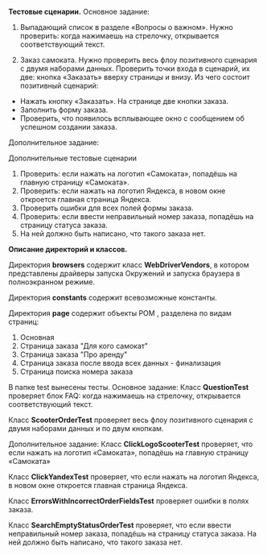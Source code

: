 **Тестовые сценарии.**Основное задание:  1) Выпадающий список в разделе «Вопросы о важном». Hужно проверить: когда нажимаешь на стрелочку, открывается соответствующий текст.2) Заказ самоката. Нужно проверить весь флоу позитивного сценария с двумя наборами данных. Проверить точки входа в сценарий, их две: кнопка «Заказать» вверху страницы и внизу.Из чего состоит позитивный сценарий:- Нажать кнопку «Заказать». На странице две кнопки заказа.- Заполнить форму заказа.- Проверить, что появилось всплывающее окно с сообщением об успешном создании заказа.Дополнительное задание:Дополнительные тестовые сценарии1) Проверить: если нажать на логотип «Самоката», попадёшь на главную страницу «Самоката».2) Проверить: если нажать на логотип Яндекса, в новом окне откроется главная страница Яндекса.3) Проверить ошибки для всех полей формы заказа.4) Проверить: если ввести неправильный номер заказа, попадёшь на страницу статуса заказа. 5) На ней должно быть написано, что такого заказа нет.**Описание директорий и классов.**Директория **browsers** содержит класс **WebDriverVendors**, в котором представлены драйверы запуска Окружений и запуска браузера в полноэкранном режиме.Директория **constants** содержит всевозможные константы.Директория **page** содержит объекты POM , разделена по видам страниц:1. Основная 2. Страница заказа "Для кого самокат"3. Страница заказа "Про аренду"4. Страница заказа после ввода всех данных - финализация5. Страница поиска номера заказаВ папке test вынесены тесты.Основное задание:Класс **QuestionTest** проверяет блок FAQ: когда нажимаешь на стрелочку, открывается соответствующий текст.Класс **ScooterOrderTest** проверяет весь флоу позитивного сценария с двумя наборами данных и по двум кнопкам.Дополнительное задание: Класс **ClickLogoScooterTest** проверяет, что если нажать на логотип «Самоката», попадёшь на главную страницу «Самоката»Класс **ClickYandexTest** проверяет, что если нажать на логотип Яндекса, в новом окне откроется главная страница Яндекса.Класс **ErrorsWithIncorrectOrderFieldsTest** проверяет ошибки в полях заказа.Класс **SearchEmptyStatusOrderTest** проверяет, что если ввести неправильный номер заказа, попадёшь на страницу статуса заказа. На ней должно быть написано, что такого заказа нет.